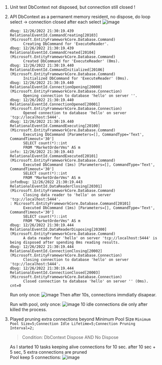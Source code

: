 1. Unit test
   DbContext not disposed, but connection still closed !

1. API 
   DbContext as a permanent memory resident, no dispose, do loop select -> connection closed after each select
   ![image](https://user-images.githubusercontent.com/760399/209582043-b85c3ec3-2e70-40a8-aa19-9948daf34216.png)


    ```
    dbug: 12/26/2022 21:30:19.439 RelationalEventId.CommandCreating[20103] (Microsoft.EntityFrameworkCore.Database.Command)
          Creating DbCommand for 'ExecuteReader'.
    dbug: 12/26/2022 21:30:19.439 RelationalEventId.CommandCreated[20104] (Microsoft.EntityFrameworkCore.Database.Command)
          Created DbCommand for 'ExecuteReader' (0ms).
    dbug: 12/26/2022 21:30:19.440 RelationalEventId.CommandInitialized[20106] (Microsoft.EntityFrameworkCore.Database.Command)
          Initialized DbCommand for 'ExecuteReader' (0ms).
    dbug: 12/26/2022 21:30:19.440 RelationalEventId.ConnectionOpening[20000] (Microsoft.EntityFrameworkCore.Database.Connection)
          Opening connection to database 'hello' on server ''.
    dbug: 12/26/2022 21:30:19.440 RelationalEventId.ConnectionOpened[20001] (Microsoft.EntityFrameworkCore.Database.Connection)
          Opened connection to database 'hello' on server 'tcp://localhost:5444'.
    dbug: 12/26/2022 21:30:19.440 RelationalEventId.CommandExecuting[20100] (Microsoft.EntityFrameworkCore.Database.Command)
          Executing DbCommand [Parameters=[], CommandType='Text', CommandTimeout='30']
          SELECT count(*)::int
          FROM "MarketOrderVms" AS m
    info: 12/26/2022 21:30:19.443 RelationalEventId.CommandExecuted[20101] (Microsoft.EntityFrameworkCore.Database.Command) 
          Executed DbCommand (1ms) [Parameters=[], CommandType='Text', CommandTimeout='30']
          SELECT count(*)::int
          FROM "MarketOrderVms" AS m
    infodbug: 12/26/2022 21:30:19.443 RelationalEventId.DataReaderClosing[20301] (Microsoft.EntityFrameworkCore.Database.Command)
          Closing data reader to 'hello' on server 'tcp://localhost:5444'.
    : Microsoft.EntityFrameworkCore.Database.Command[20101]
          Executed DbCommand (1ms) [Parameters=[], CommandType='Text', CommandTimeout='30']
          SELECT count(*)::int
          FROM "MarketOrderVms" AS m
    dbug: 12/26/2022 21:30:19.444 RelationalEventId.DataReaderDisposing[20300] (Microsoft.EntityFrameworkCore.Database.Command)
          A data reader for 'hello' on server 'tcp://localhost:5444' is being disposed after spending 0ms reading results.
    dbug: 12/26/2022 21:30:19.444 RelationalEventId.ConnectionClosing[20002] (Microsoft.EntityFrameworkCore.Database.Connection)
          Closing connection to database 'hello' on server 'tcp://localhost:5444'.
    dbug: 12/26/2022 21:30:19.444 RelationalEventId.ConnectionClosed[20003] (Microsoft.EntityFrameworkCore.Database.Connection)
          Closed connection to database 'hello' on server '' (0ms).
    cnt=0

    ```
    Run only once:
    ![image](https://user-images.githubusercontent.com/760399/209583694-3c7d5387-6ff5-4489-aa69-ee752a9be690.png)
    Then after 10s, connections immdiatly disapear.
    
    Run with pool, only once:
    ![image](https://user-images.githubusercontent.com/760399/209583836-84db0328-1b86-4a98-b4e8-520464801793.png)
    10 idle connections die only after killed the process.


3. Played pruning extra connections beyond Minimum Pool Size
   `Minimum Pool Size=5;Connection Idle Lifetime=5;Connection Pruning Interval=2;`
   
   > Condition: DbContext Dispose AND No Dispose  
   
   As I started 10 tasks keeping alive connections for 10 sec.
   after 10 sec + 5 sec, 5 extra connections are pruned  
   Pool keep 5 connections:
   ![image](https://user-images.githubusercontent.com/760399/209584905-4fea0505-62d3-4d09-abc1-613ea1211dfe.png)

    
    

